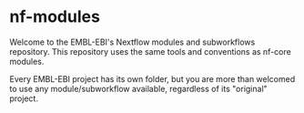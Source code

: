 # nf-modules
Welcome to the EMBL-EBI's Nextflow modules and subworkflows repository. This repository uses the same tools and conventions as nf-core modules.

Every EMBL-EBI project has its own folder, but you are more than welcomed to use any module/subworkflow available, regardless of its "original" project.

